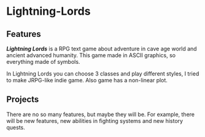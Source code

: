 # Lightning-Lords
## Features
***Lightning Lords*** is a RPG text game about adventure in cave age world and ancient advanced humanity.
This game made in ASCII graphics, so everything made of symbols.

In Lightning Lords you can choose 3 classes and play different styles, I tried to make JRPG-like indie game. Also game has a non-linear plot. 
## Projects
There are no so many features, but maybe they will be. For example, there will be new features, new abilities in fighting systems and new history quests.
